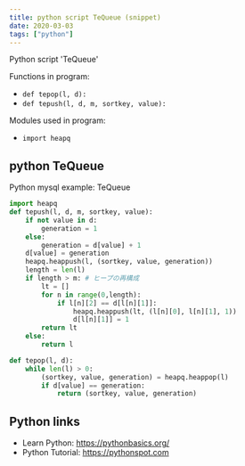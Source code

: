 ```yaml
---
title: python script TeQueue (snippet)
date: 2020-03-03
tags: ["python"]
---
```

Python script 'TeQueue'

Functions in program: 
* `def tepop(l, d):`
* `def tepush(l, d, m, sortkey, value):`

Modules used in program: 
* `import heapq`

## python TeQueue

Python mysql example: TeQueue

```python
import heapq
def tepush(l, d, m, sortkey, value):
    if not value in d:
        generation = 1
    else:
        generation = d[value] + 1
    d[value] = generation
    heapq.heappush(l, (sortkey, value, generation))
    length = len(l)
    if length > m: # ヒープの再構成
        lt = []
        for n in range(0,length):
            if l[n][2] == d[l[n][1]]:
                heapq.heappush(lt, (l[n][0], l[n][1], 1))
                d[l[n][1]] = 1
        return lt
    else:
        return l

def tepop(l, d):
    while len(l) > 0:
        (sortkey, value, generation) = heapq.heappop(l)
        if d[value] == generation:
            return (sortkey, value, generation) 


```

## Python links

- Learn Python: https://pythonbasics.org/
- Python Tutorial: https://pythonspot.com
